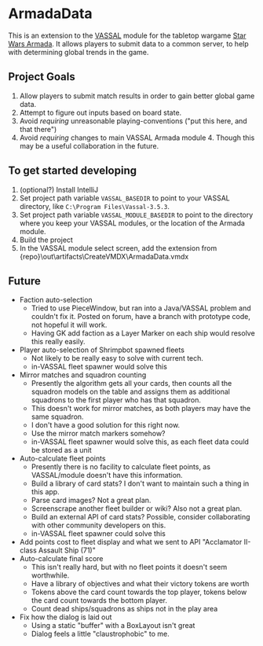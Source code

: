 # ArmadaData #
This is an extension to the [VASSAL](http://www.vassalengine.org/index.php) module for the tabletop wargame [Star Wars Armada](http://www.vassalengine.org/wiki/Module:Star_Wars:_Armada). It allows players to submit data to a common server, to help with determining global trends in the game.

## Project Goals ##
1. Allow players to submit match results in order to gain better global game data.
2. Attempt to figure out inputs based on board state.  
3. Avoid *requiring* unreasonable playing-conventions ("put this here, and that there")
4. Avoid *requiring* changes to main VASSAL Armada module
    4. Though this may be a useful collaboration in the future.

## To get started developing ##
1. (optional?) Install IntelliJ
2. Set project path variable `VASSAL_BASEDIR` to point to your VASSAL directory, like `C:\Program Files\Vassal-3.5.3`.
3. Set project path variable `VASSAL_MODULE_BASEDIR` to point to the directory where you keep your VASSAL modules, or the location of the Armada module. 
3. Build the project 
4. In the VASSAL module select screen, add the extension from {repo}\out\artifacts\CreateVMDX\ArmadaData.vmdx

## Future ##
- Faction auto-selection
  - Tried to use PieceWindow, but ran into a Java/VASSAL problem and couldn't fix it. Posted on forum, have a branch with prototype code, not hopeful it will work.
  - Having GK add faction as a Layer Marker on each ship would resolve this really easily.
- Player auto-selection of Shrimpbot spawned fleets
  - Not likely to be really easy to solve with current tech.
  - in-VASSAL fleet spawner would solve this
- Mirror matches and squadron counting
  - Presently the algorithm gets all your cards, then counts all the squadron models on the table and assigns them as additional squadrons to the first player who has that squadron.
  - This doesn't work for mirror matches, as both players may have the same squadron.
  - I don't have a good solution for this right now.
  - Use the mirror match markers somehow?
  - in-VASSAL fleet spawner would solve this, as each fleet data could be stored as a unit
- Auto-calculate fleet points
  - Presently there is no facility to calculate fleet points, as VASSAL/module doesn't have this information.
  - Build a library of card stats? I don't want to maintain such a thing in this app.
  - Parse card images? Not a great plan.
  - Screenscrape another fleet builder or wiki? Also not a great plan. 
  - Build an external API of card stats? Possible, consider collaborating with other community developers on this.
  - in-VASSAL fleet spawner could solve this
- Add points cost to fleet display and what we sent to API "Acclamator II-class Assault Ship (71)"
- Auto-calculate final score
  - This isn't really hard, but with no fleet points it doesn't seem worthwhile.
  - Have a library of objectives and what their victory tokens are worth
  - Tokens above the card count towards the top player, tokens below the card count towards the bottom player.
  - Count dead ships/squadrons as ships not in the play area
- Fix how the dialog is laid out
  - Using a static "buffer" with a BoxLayout isn't great
  - Dialog feels a little "claustrophobic" to me.